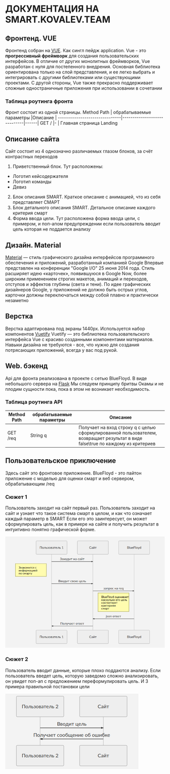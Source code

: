 # ДОКУМЕНТАЦИЯ НА SMART.KOVALEV.TEAM

## Фронтенд. VUE
Фронтенд собран на [VUE](https://vuejs.org/). Как сингл пейдж application.
Vue - это **прогрессивный фреймворк** для создания пользовательских интерфейсов. В отличие от других монолитных фреймворков, Vue разработан с нуля для постепенного внедрения. Основная библиотека ориентирована только на слой представления, и ее легко выбрать и интегрировать с другими библиотеками или существующими проектами. С другой стороны, Vue также прекрасно поддерживает сложные одностраничные приложения при использовании в сочетании
### Таблица роутинга фронта 
Фронт состоит из одной страницы.
Method Path | обрабатываемые параметры                          |Описание                         |
-------------------------------|-----------------------------|------|
GET /            |-            | Главная страница Landing
## Описание  сайта
Сайт состоит из 4 однозначно различаемых глазом блоков, за счёт контрастных переходов 
1) Приветственный блок. Тут расположены: 
- Логотип кейсодержателя 
- Логотип команды
- Девиз
2) Блок описания SMART. Краткое описание с анимацией, что из себя представляет СМАРТ
3) Блок детального описания SMART. Детальное описание каждого критерия смарт
4) Форма ввода цели. Тут расположена форма ввода цели, с примером, и поп-апом предупреждении если пользователь вводит цель которая не поддается анализу
## Дизайн. Material
[Material](https://material.io/design) — стиль графического дизайна интерфейсов программного обеспечения и приложений, разработанный компанией Google Впервые представлен на конференции "Google I/O"  25 июня  2014 года. Стиль расширяет идею «карточек», появившуюся в Google Now, более широким применением строгих макетов, анимаций и переходов, отступов и эффектов глубины (света и тени). По идее графических дизайнеров Google, у приложений не должно быть острых углов, карточки должны переключаться между собой плавно и практически незаметно
## Верстка
Верстка адаптирована под экраны  1440px.
Используется набор компонентов [Vuetify](https://vuetifyjs.com/en/)
Vuetify — это библиотека пользовательского интерфейса Vue с красиво созданными компонентами материалов. Навыки дизайна не требуются - все, что нужно для создания потрясающих приложений, всегда у вас под рукой.
## Web. бэкенд
Api для фронта реализована в проекте с сетью BlueFloyd. В виде небольшого сервера на [Flask](https://flask.palletsprojects.com/en/1.1.x/)
Мы следуем принципу бритвы Окамы и не плодим сущности пока, пока в этом не возникает необходимость.
### Таблица роутинга API 
Method Path | обрабатываемые параметры                          |Описание                         |
-------------------------------|-----------------------------|------|
GET /req            |String q            | Получает на вход строку q с целью сформулированной пользователем, возвращает результат в виде false\true по каждому из критериев


## Пользовательское приключение
Здесь сайт это фронтовое приложение.
BlueFloyd - это пайтон приложение с моделью для оценки смарт и веб сервером, обрабатывающим /req 

### Сюжет 1
Пользователь заходит на сайт первый раз.
Пользователь заходит на сайт и узнает что такое система смарт в целом, и как что означает каждый параметр в SMART
Если его это заинтересует, он может сформулировать цель, как в примере на сайте и получить результат в интуитивно понятно графической форме.

![alt text](https://raw.githubusercontent.com/Vchekryzhov/smart-front/master/src/assets/img/d1.png)

### Сюжет 2
Пользователь вводит данные, которые плохо поддаются анализу.
Если пользователь введет цель, которую заведомо сложно анализировать, он увидет поп-ап с предложением переформулировать цель. И 3 примера правильной постановки цели


![d2](https://raw.githubusercontent.com/Vchekryzhov/smart-front/master/src/assets/img/d2.png)

